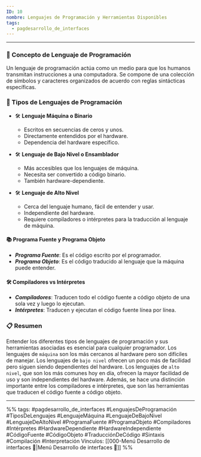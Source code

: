 ```yaml
---
ID: 10
nombre: Lenguajes de Programación y Herramientas Disponibles
tags:
  - pagdesarrollo_de_interfaces
---
```

___

### 🎯 Concepto de Lenguaje de Programación

Un lenguaje de programación actúa como un medio para que los humanos transmitan instrucciones a una computadora. Se compone de una colección de símbolos y caracteres organizados de acuerdo con reglas sintácticas específicas.

### 🧩 Tipos de Lenguajes de Programación

- 🛠️ **Lenguaje Máquina o Binario**
  - Escritos en secuencias de ceros y unos.
  - Directamente entendidos por el hardware.
  - Dependencia del hardware específico.

- 🛠️ **Lenguaje de Bajo Nivel o Ensamblador**
  - Más accesibles que los lenguajes de máquina.
  - Necesita ser convertido a código binario.
  - También hardware-dependiente.

- 🛠️ **Lenguaje de Alto Nivel**
  - Cerca del lenguaje humano, fácil de entender y usar.
  - Independiente del hardware.
  - Requiere compiladores o intérpretes para la traducción al lenguaje de máquina.

#### 📚 Programa Fuente y Programa Objeto

- ***Programa Fuente***: Es el código escrito por el programador.
- ***Programa Objeto***: Es el código traducido al lenguaje que la máquina puede entender.

#### 🛠️ Compiladores vs Intérpretes

- ***Compiladores***: Traducen todo el código fuente a código objeto de una sola vez y luego lo ejecutan.
- ***Intérpretes***: Traducen y ejecutan el código fuente línea por línea.

### 📋 Resumen

Entender los diferentes tipos de lenguajes de programación y sus herramientas asociadas es esencial para cualquier programador. Los lenguajes de ``máquina`` son los más cercanos al hardware pero son difíciles de manejar. Los lenguajes de ``bajo nivel`` ofrecen un poco más de facilidad pero siguen siendo dependientes del hardware. Los lenguajes de ``alto nivel``, que son los más comunes hoy en día, ofrecen la mayor facilidad de uso y son independientes del hardware. Además, se hace una distinción importante entre los compiladores e intérpretes, que son las herramientas que traducen el código fuente a código objeto.
 
___
%%
tags: #pagdesarrollo_de_interfaces #LenguajesDeProgramación #TiposDeLenguajes #LenguajeMáquina #LenguajeDeBajoNivel #LenguajeDeAltoNivel #ProgramaFuente #ProgramaObjeto #Compiladores #Intérpretes #HardwareDependiente #HardwareIndependiente #CódigoFuente #CódigoObjeto #TraducciónDeCódigo #Sintaxis #Compilación #Interpretación
Vínculos: [[000-Menú Desarrollo de interfaces 📃|Menú Desarrollo de interfaces 📃]]
%%    